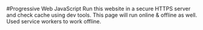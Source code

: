 #Progressive Web JavaScript
Run this website in a secure HTTPS server and check cache using dev tools.
This page will run online & offline as well. Used service workers to work offline.
